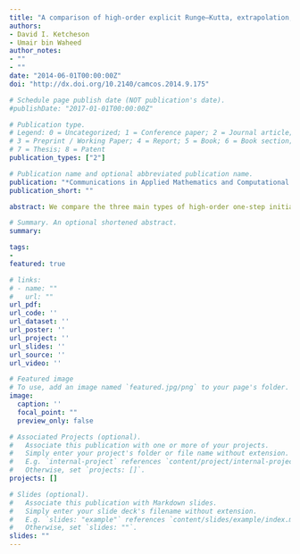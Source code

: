 ```yaml
---
title: "A comparison of high-order explicit Runge–Kutta, extrapolation, and deferred correction methods in serial and parallel"
authors:
- David I. Ketcheson
- Umair bin Waheed
author_notes:
- ""
- ""
date: "2014-06-01T00:00:00Z"
doi: "http://dx.doi.org/10.2140/camcos.2014.9.175"

# Schedule page publish date (NOT publication's date).
#publishDate: "2017-01-01T00:00:00Z"

# Publication type.
# Legend: 0 = Uncategorized; 1 = Conference paper; 2 = Journal article;
# 3 = Preprint / Working Paper; 4 = Report; 5 = Book; 6 = Book section;
# 7 = Thesis; 8 = Patent
publication_types: ["2"]

# Publication name and optional abbreviated publication name.
publication: "*Communications in Applied Mathematics and Computational Science*"
publication_short: ""

abstract: We compare the three main types of high-order one-step initial value solvers - extrapolation, spectral deferred correction, and embedded Runge–Kutta pairs. We consider orders four through twelve, including both serial and parallel implementations. We cast extrapolation and deferred correction methods as fixed-order Runge–Kutta methods, providing a natural framework for the comparison. The stability and accuracy properties of the methods are analyzed by theoretical measures, and these are compared with the results of numerical tests. In serial, the eighth-order pair of Prince and Dormand (DOP8) is most efficient. But other high-order methods can be more efficient than DOP8 when implemented in parallel. This is demonstrated by comparing a parallelized version of the well-known ODEX code with the (serial) DOP853 code. For an $N$-body problem with $N=400$, the experimental extrapolation code is as fast as the tuned Runge–Kutta pair at loose tolerances, and is up to two times as fast at tight tolerances.

# Summary. An optional shortened abstract.
summary:

tags:
-
featured: true

# links:
# - name: ""
#   url: ""
url_pdf:
url_code: ''
url_dataset: ''
url_poster: ''
url_project: ''
url_slides: ''
url_source: ''
url_video: ''

# Featured image
# To use, add an image named `featured.jpg/png` to your page's folder.
image:
  caption: ''
  focal_point: ""
  preview_only: false

# Associated Projects (optional).
#   Associate this publication with one or more of your projects.
#   Simply enter your project's folder or file name without extension.
#   E.g. `internal-project` references `content/project/internal-project/index.md`.
#   Otherwise, set `projects: []`.
projects: []

# Slides (optional).
#   Associate this publication with Markdown slides.
#   Simply enter your slide deck's filename without extension.
#   E.g. `slides: "example"` references `content/slides/example/index.md`.
#   Otherwise, set `slides: ""`.
slides: ""
---
```

